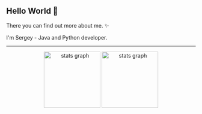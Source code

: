 ## Hello World 👋

There you can find out more about me. ✨

I'm Sergey - Java and Python developer.

---

<div align="center">
  <img src="https://github-readme-stats.vercel.app/api?username=TheSpace-hub&theme=calm_pink&show_icons=true&rank_icon=github" height="150" alt="stats graph"  />
  <img src="https://github-readme-stats.vercel.app/api/top-langs/?username=TheSpace-hub&layout=compact&theme=calm_pink" height="150" alt="stats graph"  />
</div>
